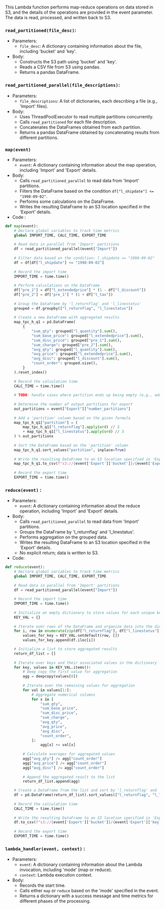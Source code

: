 This Lambda function performs map-reduce operations on data stored in S3, and the details of the operations are provided in the event parameter. The data is read, processed, and written back to S3.

### `read_partitioned(file_desc)`:
- Parameters:
    - `file_desc`: A dictionary containing information about the file, including 'bucket' and 'key'.
- Body:
    - Constructs the S3 path using 'bucket' and 'key'.
    - Reads a CSV file from S3 using pandas.
    - Returns a pandas DataFrame.
### `read_partitioned_parallel(file_descriptions)`:
- Parameters:
    - `file_descriptions`: A list of dictionaries, each describing a file (e.g., 'Import' files).
- Body:
    - Uses ThreadPoolExecutor to read multiple partitions concurrently.
    - Calls `read_partitioned` for each file description.
    - Concatenates the DataFrames obtained from each partition.
    - Returns a pandas DataFrame obtained by concatenating results from different partitions.
### `map(event)`
- Parameters:
    - `event`: A dictionary containing information about the map operation, including 'Import' and 'Export' details.
- Body:
    - Calls `read_partitioned_parallel` to read data from 'Import' partitions.
    - Filters the DataFrame based on the condition `df["l_shipdate"] <= "1998-09-02"`.
    - Performs some calculations on the DataFrame.
    - Writes the resulting DataFrame to an S3 location specified in the 'Export' details.
- Code : 
```python
def map(event):
    # Declare global variables to track time metrics
    global IMPORT_TIME, CALC_TIME, EXPORT_TIME
    
    # Read data in parallel from 'Import' partitions
    df = read_partitioned_parallel(event["Import"])
    
    # Filter data based on the condition: l_shipdate <= "1998-09-02"
    df = df[df["l_shipdate"] <= "1998-09-02"]
    
    # Record the import time
    IMPORT_TIME = time.time()
    
    # Perform calculations on the DataFrame
    df["pre_1"] = df["l_extendedprice"] * (1 - df["l_discount"])
    df["pre_2"] = df["pre_1"] * (1 + df["l_tax"])
    
    # Group the DataFrame by 'l_returnflag' and 'l_linestatus'
    grouped = df.groupby(["l_returnflag", "l_linestatus"])
    
    # Create a new DataFrame with aggregated results
    map_tpc_h_q1 = pd.DataFrame(
        {
            "sum_qty": grouped["l_quantity"].sum(),
            "sum_base_price": grouped["l_extendedprice"].sum(),
            "sum_disc_price": grouped["pre_1"].sum(),
            "sum_charge": grouped["pre_2"].sum(),
            "avg_qty": grouped["l_quantity"].sum(),
            "avg_price": grouped["l_extendedprice"].sum(),
            "avg_disc": grouped["l_discount"].sum(),
            "count_order": grouped.size(),
        }
    ).reset_index()
    
    # Record the calculation time
    CALC_TIME = time.time()
    
    # TODO: handle cases where partition ends up being empty (e.g., add null element so that a row group can be created)
    
    # Determine the number of output partitions for export
    out_partitions = event["Export"]["number_partitions"]
    
    # Add a 'partition' column based on the given formula
    map_tpc_h_q1["partition"] = (
        map_tpc_h_q1["l_returnflag"].apply(ord) // 2
        + map_tpc_h_q1["l_linestatus"].apply(ord) // 3
    ) % out_partitions
    
    # Sort the DataFrame based on the 'partition' column
    map_tpc_h_q1.sort_values("partition", inplace=True)
    
    # Write the resulting DataFrame to an S3 location specified in 'Export' details
    map_tpc_h_q1.to_csv(f"s3://{event['Export']['bucket']}/{event['Export']['key']}")
    
    # Record the export time
    EXPORT_TIME = time.time()

```
### `reduce(event)` :
- Parameters:
    - `event`: A dictionary containing information about the reduce operation, including 'Import' and 'Export' details.
- Body:
    - Calls `read_partitioned_parallel` to read data from 'Import' partitions.
    - Groups the DataFrame by 'l_returnflag' and 'l_linestatus'.
    - Performs aggregation on the grouped data.
    - Writes the resulting DataFrame to an S3 location specified in the 'Export' details.
    - No explicit return; data is written to S3.
- Code:
```python
def reduce(event):
    # Declare global variables to track time metrics
    global IMPORT_TIME, CALC_TIME, EXPORT_TIME
    
    # Read data in parallel from 'Import' partitions
    df = read_partitioned_parallel(event["Import"])
    
    # Record the import time
    IMPORT_TIME = time.time()
    
    # Initialize an empty dictionary to store values for each unique key
    KEY_VAL = {}
    
    # Iterate over rows of the DataFrame and organize data into the dictionary
    for i, row in enumerate(zip(df["l_returnflag"], df["l_linestatus"])):
        values_for_key = KEY_VAL.setdefault(row, [])
        values_for_key.append(df.iloc[i])

    # Initialize a list to store aggregated results
    return_df_list = []
    
    # Iterate over keys and their associated values in the dictionary
    for key, values in KEY_VAL.items():
        # Deep copy the first value for aggregation
        agg = deepcopy(values[0])
        
        # Iterate over the remaining values for aggregation
        for val in values[1:]:
            # Aggregate numerical columns
            for x in [
                "sum_qty",
                "sum_base_price",
                "sum_disc_price",
                "sum_charge",
                "avg_qty",
                "avg_price",
                "avg_disc",
                "count_order",
            ]:
                agg[x] += val[x]
        
        # Calculate averages for aggregated values
        agg["avg_qty"] /= agg["count_order"]
        agg["avg_price"] /= agg["count_order"]
        agg["avg_disc"] /= agg["count_order"]
        
        # Append the aggregated result to the list
        return_df_list.append(agg)

    # Create a DataFrame from the list and sort by 'l_returnflag' and 'l_linestatus'
    df = pd.DataFrame(return_df_list).sort_values(["l_returnflag", "l_linestatus"])
    
    # Record the calculation time
    CALC_TIME = time.time()
    
    # Write the resulting DataFrame to an S3 location specified in 'Export' details
    df.to_csv(f"s3://{event['Export']['bucket']}/{event['Export']['key']}")
    
    # Record the export time
    EXPORT_TIME = time.time()

```
### `lambda_handler(event, context)` :
- Parameters:
    - `event`: A dictionary containing information about the Lambda invocation, including 'mode' (map or reduce).
    - `context`: Lambda execution context.
- Body:
    - Records the start time.
    - Calls either `map` or `reduce` based on the 'mode' specified in the event.
    - Returns a dictionary with a success message and time metrics for different phases of the processing.




